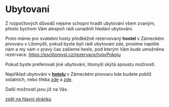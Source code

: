 # Ubytovaní

Z rozpočtových důvodů nejsme schopni hradit ubytování všem zvaným,
přesto bychom Vám alespoň rádi usnadnili hledání ubytování.

Proto máme pro svatební hosty předběžně rezervovaný **hostel** v Zámeckém pivovaru v Litomyšli,
pokud byste byli rádi ubytovaní zde, prosíme napište nám
a my vám v pravý čas zašleme heslo, pod kterým Vám bude umožněna rezervace.
https://esclitomysl.cz/rezervace/typyPokoju

Pokud byste preferovali jiné ubytování, litomyšl skýtá spoustu možností.


Například ubytování v [**hotelu**](https://esclitomysl.cz/rezervace/typyPokoju) v Zámeckém pivovaru kde budete poblíž ostatních,
nebo třeba [zde](www.tasner.cz) a [zde](www.zlatahvezda.com).

Další možnosti jsou již na Vás.

[zpět na hlavní stránku](./IntroPage.md)